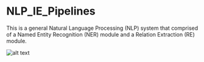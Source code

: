 # NLP_IE_Pipelines
This is a general Natural Language Processing (NLP) system that comprised of a Named Entity Recognition (NER) module and a Relation Extraction (RE) module. 

![alt text]([http://url/to/img.png](https://github.com/daviden1013/NLP_IE_Pipelines/blob/main/Development%20pipeline%20overview.png)https://github.com/daviden1013/NLP_IE_Pipelines/blob/main/Development%20pipeline%20overview.png)
